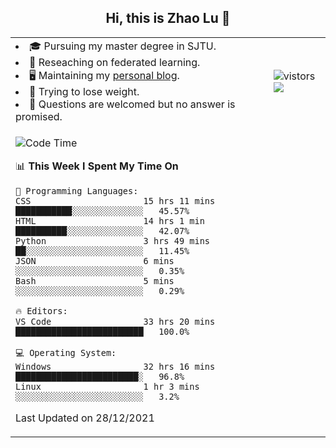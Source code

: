 <h2 align="center"> Hi, this is Zhao Lu 👋</h2>

<table style="overflow:hidden;">
    <tr> 
        <td>
            <li>🎓 Pursuing my master degree in SJTU.</li>
            <li>🌱 Reseaching on federated learning.</li>
            <li>🖥️ Maintaining my <a href="https://ifarewell.xyz">personal blog</a>.</li>
            <li>💪 Trying to lose weight.</li>
            <li>💬 Questions are welcomed but no answer is promised.</li> 
        </td>
        <td>
            <img src="https://visitor-badge.glitch.me/badge?page_id=ifarewell" alt="vistors" />
        <br>
          <img src="https://github-readme-stats.vercel.app/api?username=ifarewell&theme=graywhite&hide=prs,contribs&show_icons=true&hide_border=true&icon_color=CE1D2D&text_color=718096&bg_color=ffffff&hide_title=true" />
        </td>
    </tr>
    <tr>
        <td colspan="2">
            
<!--START_SECTION:waka-->
![Code Time](http://img.shields.io/badge/Code%20Time-89%20hrs%2031%20mins-blue)

📊 **This Week I Spent My Time On** 

```text
💬 Programming Languages: 
CSS                      15 hrs 11 mins      ███████████░░░░░░░░░░░░░░   45.57% 
HTML                     14 hrs 1 min        ██████████░░░░░░░░░░░░░░░   42.07% 
Python                   3 hrs 49 mins       ██░░░░░░░░░░░░░░░░░░░░░░░   11.45% 
JSON                     6 mins              ░░░░░░░░░░░░░░░░░░░░░░░░░   0.35% 
Bash                     5 mins              ░░░░░░░░░░░░░░░░░░░░░░░░░   0.29%

🔥 Editors: 
VS Code                  33 hrs 20 mins      █████████████████████████   100.0%

💻 Operating System: 
Windows                  32 hrs 16 mins      ████████████████████████░   96.8% 
Linux                    1 hr 3 mins         ░░░░░░░░░░░░░░░░░░░░░░░░░   3.2%

```


 Last Updated on 28/12/2021
<!--END_SECTION:waka-->
            
</td></tr>
</table>


